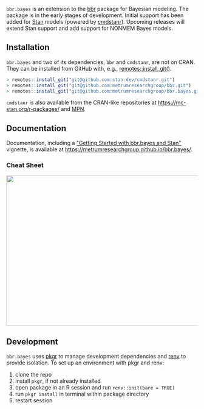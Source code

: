 
`bbr.bayes` is an extension to the [bbr] package for Bayesian
modeling.  The package is in the early stages of development.  Initial
support has been added for [Stan] models (powered by [cmdstanr]).
Upcoming releases will extend Stan support and add support for NONMEM
Bayes models.

## Installation

`bbr.bayes` and two of its dependencies, `bbr` and `cmdstanr`, are not
on CRAN.  They can be installed from GitHub with, e.g.,
[remotes::install_git()][rig].

```R
> remotes::install_git("git@github.com:stan-dev/cmdstanr.git")
> remotes::install_git("git@github.com:metrumresearchgroup/bbr.git")
> remotes::install_git("git@github.com:metrumresearchgroup/bbr.bayes.git")
```

`cmdstanr` is also available from the CRAN-like repositories at
<https://mc-stan.org/r-packages/> and [MPN].

## Documentation

Documentation, including a ["Getting Started with bbr.bayes and
Stan"][gss] vignette, is available at
<https://metrumresearchgroup.github.io/bbr.bayes/>.

### Cheat Sheet

<a href="https://metrumresearchgroup.github.io/cheatsheets/bbr_bayes_stan_cheat_sheet.pdf"><img src="https://metrumresearchgroup.github.io/cheatsheets/thumbnails/bbr_bayes_stan_cheat_sheet_thumbnail.png" width="700" height="395"/></a>

## Development

`bbr.bayes` uses [pkgr] to manage development dependencies and [renv]
to provide isolation. To set up an environment with pkgr and renv:

 1. clone the repo
 2. install `pkgr`, if not already installed
 3. open package in an R session and run `renv::init(bare = TRUE)`
 4. run `pkgr install` in terminal within package directory
 5. restart session

<!-- TODO: Publish cheatsheet to https://metrumresearchgroup.github.io/cheatsheets/ and add link. -->

[bbr]: https://metrumresearchgroup.github.io/bbr
[cmdstanr]: https://mc-stan.org/cmdstanr/
[gss]: https://metrumresearchgroup.github.io/bbr.bayes/articles/getting-started-stan.html
[MPN]: https://mpn.metworx.com/docs/snapshots
[pkgr]: https://github.com/metrumresearchgroup/pkgr
[renv]: https://rstudio.github.io/renv/
[rig]: https://remotes.r-lib.org/reference/install_git.html
[Stan]: https://mc-stan.org/

